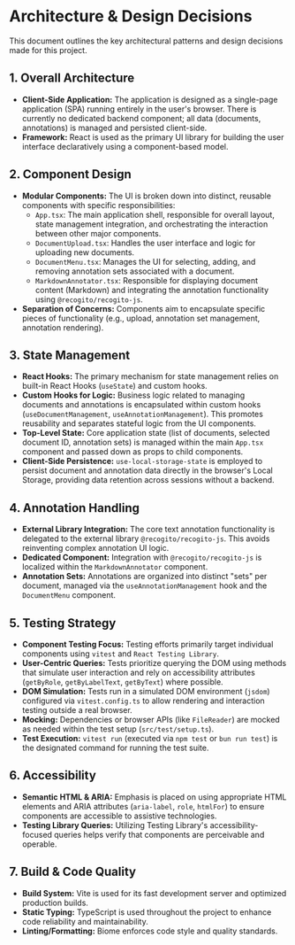 # Architecture & Design Decisions

This document outlines the key architectural patterns and design decisions made for this project.

## 1. Overall Architecture

*   **Client-Side Application:** The application is designed as a single-page application (SPA) running entirely in the user's browser. There is currently no dedicated backend component; all data (documents, annotations) is managed and persisted client-side.
*   **Framework:** React is used as the primary UI library for building the user interface declaratively using a component-based model.

## 2. Component Design

*   **Modular Components:** The UI is broken down into distinct, reusable components with specific responsibilities:
    *   `App.tsx`: The main application shell, responsible for overall layout, state management integration, and orchestrating the interaction between other major components.
    *   `DocumentUpload.tsx`: Handles the user interface and logic for uploading new documents.
    *   `DocumentMenu.tsx`: Manages the UI for selecting, adding, and removing annotation sets associated with a document.
    *   `MarkdownAnnotator.tsx`: Responsible for displaying document content (Markdown) and integrating the annotation functionality using `@recogito/recogito-js`.
*   **Separation of Concerns:** Components aim to encapsulate specific pieces of functionality (e.g., upload, annotation set management, annotation rendering).

## 3. State Management

*   **React Hooks:** The primary mechanism for state management relies on built-in React Hooks (`useState`) and custom hooks.
*   **Custom Hooks for Logic:** Business logic related to managing documents and annotations is encapsulated within custom hooks (`useDocumentManagement`, `useAnnotationManagement`). This promotes reusability and separates stateful logic from the UI components.
*   **Top-Level State:** Core application state (list of documents, selected document ID, annotation sets) is managed within the main `App.tsx` component and passed down as props to child components.
*   **Client-Side Persistence:** `use-local-storage-state` is employed to persist document and annotation data directly in the browser's Local Storage, providing data retention across sessions without a backend.

## 4. Annotation Handling

*   **External Library Integration:** The core text annotation functionality is delegated to the external library `@recogito/recogito-js`. This avoids reinventing complex annotation UI logic.
*   **Dedicated Component:** Integration with `@recogito/recogito-js` is localized within the `MarkdownAnnotator` component.
*   **Annotation Sets:** Annotations are organized into distinct "sets" per document, managed via the `useAnnotationManagement` hook and the `DocumentMenu` component.

## 5. Testing Strategy

*   **Component Testing Focus:** Testing efforts primarily target individual components using `vitest` and `React Testing Library`.
*   **User-Centric Queries:** Tests prioritize querying the DOM using methods that simulate user interaction and rely on accessibility attributes (`getByRole`, `getByLabelText`, `getByText`) where possible.
*   **DOM Simulation:** Tests run in a simulated DOM environment (`jsdom`) configured via `vitest.config.ts` to allow rendering and interaction testing outside a real browser.
*   **Mocking:** Dependencies or browser APIs (like `FileReader`) are mocked as needed within the test setup (`src/test/setup.ts`).
*   **Test Execution:** `vitest run` (executed via `npm test` or `bun run test`) is the designated command for running the test suite.

## 6. Accessibility

*   **Semantic HTML & ARIA:** Emphasis is placed on using appropriate HTML elements and ARIA attributes (`aria-label`, `role`, `htmlFor`) to ensure components are accessible to assistive technologies.
*   **Testing Library Queries:** Utilizing Testing Library's accessibility-focused queries helps verify that components are perceivable and operable.

## 7. Build & Code Quality

*   **Build System:** Vite is used for its fast development server and optimized production builds.
*   **Static Typing:** TypeScript is used throughout the project to enhance code reliability and maintainability.
*   **Linting/Formatting:** Biome enforces code style and quality standards. 